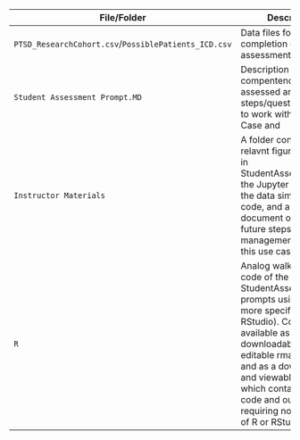 |File/Folder|Description|
|---|---|
|`PTSD_ResearchCohort.csv`/`PossiblePatients_ICD.csv`|Data files for use in completion of student assessment|
|`Student Assessment Prompt.MD`|Description of compentencies to be assessed and the steps/question prompts to work with the Use Case and|
|`Instructor Materials`|A folder containing relavnt figures included in StudentAssessment.MD, the Jupyter Ntebook of the data simulation code, and a markdown document of possible future steps or management notes of this use case|
|`R`|Analog walkthrough code of the StudentAssessment.MD prompts using R (and more specifically RStudio). Code is available as a downloadable and editable rmarkdown file and as a downloadable and viewable HTML file, which contains both code and output while requiring no installation of R or RStudio to view|
